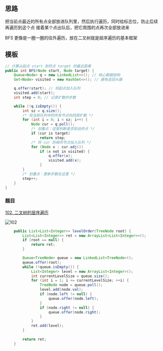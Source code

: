 ## 思路
把当前点最近的所有点全部放进队列里，然后执行遍历，同时给标志位，防止后续再遍历到这个点
接着某个点出队后，把它周围的点再次全部放进来

BFS 更像是一圈一圈的往外遍历，放在二叉树就是层序遍历的基本框架

## 模板



```java
// 计算从起点 start 到终点 target 的最近距离
public int BFS(Node start, Node target) {
    Queue<Node> q = new LinkedList<>(); // 核心数据结构
    Set<Node> visited = new HashSet<>(); // 避免走回头路

    q.offer(start); // 将起点加入队列
    visited.add(start);
    int step = 0; // 记录扩散的步数

    while (!q.isEmpty()) {
        int sz = q.size();
        /* 将当前队列中的所有节点向四周扩散 */
        for (int i = 0; i < sz; i++) {
            Node cur = q.poll();
            /* 划重点：这里判断是否到达终点 */
            if (cur is target)
                return step;
            /* 将 cur 的相邻节点加入队列 */
            for (Node x : cur.adj())
                if (x not in visited) {
                    q.offer(x);
                    visited.add(x);
                }
        }
        /* 划重点：更新步数在这里 */
        step++;
    }
}

```

### 题目
[102. 二叉树的层序遍历](https://leetcode-cn.com/problems/binary-tree-level-order-traversal/)

![102](https://user-images.githubusercontent.com/32134770/129651855-eb68066b-e42c-4157-b3e4-ff7e49439bd2.png)

```java
    public List<List<Integer>> levelOrder(TreeNode root) {
        List<List<Integer>> ret = new ArrayList<List<Integer>>();
        if (root == null) {
            return ret;
        }

        Queue<TreeNode> queue = new LinkedList<TreeNode>();
        queue.offer(root);
        while (!queue.isEmpty()) {
            List<Integer> level = new ArrayList<Integer>();
            int currentLevelSize = queue.size();
            for (int i = 1; i <= currentLevelSize; ++i) {
                TreeNode node = queue.poll();
                level.add(node.val);
                if (node.left != null) {
                    queue.offer(node.left);
                }
                if (node.right != null) {
                    queue.offer(node.right);
                }
            }
            ret.add(level);
        }
        
        return ret;
    }

```

